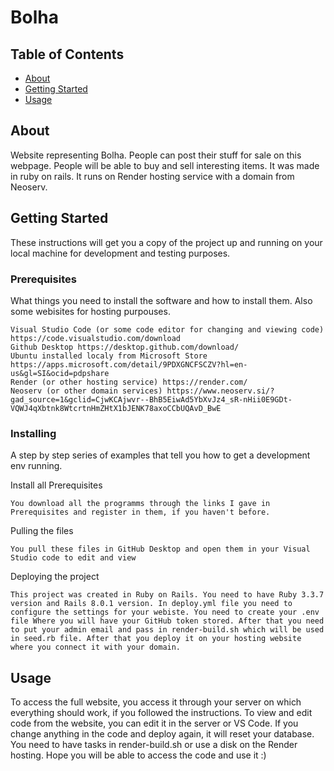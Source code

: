 # Bolha

## Table of Contents
+ [About](#about)
+ [Getting Started](#getting_started)
+ [Usage](#usage)

## About <a name = "about"></a>
Website representing Bolha. People can post their stuff for sale on this webpage. People will be able to buy and sell interesting items. It was made in ruby on rails. It runs on Render hosting service with a domain from Neoserv.

## Getting Started <a name = "getting_started"></a>
These instructions will get you a copy of the project up and running on your local machine for development and testing purposes.

### Prerequisites

What things you need to install the software and how to install them. Also some webisites for hosting purpouses.

```
Visual Studio Code (or some code editor for changing and viewing code) https://code.visualstudio.com/download
Github Desktop https://desktop.github.com/download/
Ubuntu installed localy from Microsoft Store https://apps.microsoft.com/detail/9PDXGNCFSCZV?hl=en-us&gl=SI&ocid=pdpshare
Render (or other hosting service) https://render.com/
Neoserv (or other domain services) https://www.neoserv.si/?gad_source=1&gclid=CjwKCAjwvr--BhB5EiwAd5YbXvJz4_sR-nHii0E9GDt-VQWJ4qXbtnk8WtcrtnHmZHtX1bJENK78axoCCbUQAvD_BwE
```

### Installing

A step by step series of examples that tell you how to get a development env running.

Install all Prerequisites

```
You download all the programms through the links I gave in Prerequisites and register in them, if you haven't before.
```

Pulling the files

```
You pull these files in GitHub Desktop and open them in your Visual Studio code to edit and view
```

Deploying the project

```
This project was created in Ruby on Rails. You need to have Ruby 3.3.7 version and Rails 8.0.1 version. In deploy.yml file you need to configure the settings for your webiste. You need to create your .env file Where you will have your GitHub token stored. After that you need to put your admin email and pass in render-build.sh which will be used in seed.rb file. After that you deploy it on your hosting website where you connect it with your domain.
```

## Usage <a name = "usage"></a>

To access the full website, you access it through your server on which everything should work, if you followed the instructions. To view and edit code from the website, you can edit it in the server or VS Code. If you change anything in the code and deploy again, it will reset your database. You need to have tasks in render-build.sh or use a disk on the Render hosting.
Hope you will be able to access the code and use it :)

